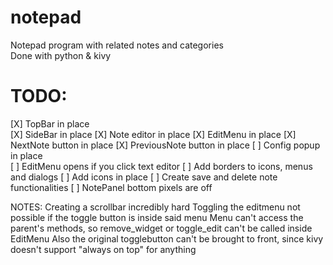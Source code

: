 # notepad  
Notepad program with related notes and categories  
Done with python & kivy

# TODO:  
[X] TopBar in place  
[X] SideBar in place 
[X] Note editor in place
[X] EditMenu in place
[X] NextNote button in place
[X] PreviousNote button in place
[ ] Config popup in place  
[ ] EditMenu opens if you click text editor
[ ] Add borders to icons, menus and dialogs
[ ] Add icons in place
[ ] Create save and delete note functionalities
[ ] NotePanel bottom pixels are off



NOTES:
Creating a scrollbar incredibly hard
Toggling the editmenu not possible if the toggle button is inside said menu
Menu can't access the parent's methods, 
so remove_widget or toggle_edit can't be called inside EditMenu
Also the original togglebutton can't be brought to front, since kivy doesn't support
"always on top" for anything
